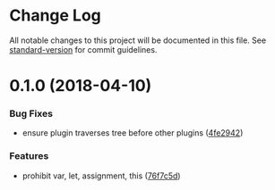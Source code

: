 # Change Log

All notable changes to this project will be documented in this file. See [standard-version](https://github.com/conventional-changelog/standard-version) for commit guidelines.

<a name="0.1.0"></a>
# 0.1.0 (2018-04-10)


### Bug Fixes

* ensure plugin traverses tree before other plugins ([4fe2942](https://github.com/tehsenaus/babel-plugin-pure-js/commit/4fe2942))


### Features

* prohibit var, let, assignment, this ([76f7c5d](https://github.com/tehsenaus/babel-plugin-pure-js/commit/76f7c5d))
